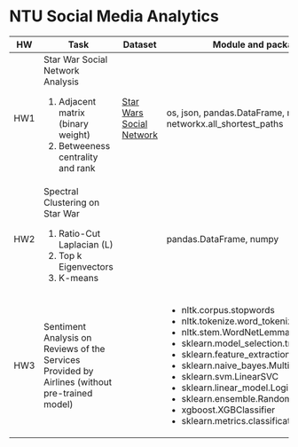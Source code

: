 # NTU Social Media Analytics

|HW|Task|Dataset|Module and package used|
|---|---|---|---|
|HW1|Star War Social Network Analysis<br><ol><li>Adjacent matrix (binary weight)</li><li>Betweeness centrality and rank</li></ol>|[Star Wars Social Network](https://www.kaggle.com/ruchi798/star-wars)|os, json, pandas.DataFrame, networkx.Graph, networkx.all_shortest_paths|
|HW2|Spectral Clustering on Star War<br><ol><li>Ratio-Cut Laplacian (L)</li><li>Top k Eigenvectors</li><li>K-means</li></ol>||pandas.DataFrame, numpy|
|HW3|Sentiment Analysis on Reviews of the Services Provided by Airlines (without pre-trained model)||<ul><li>nltk.corpus.stopwords</li><li>nltk.tokenize.word_tokenize</li><li>nltk.stem.WordNetLemmatizer</li><li>sklearn.model_selection.train_test_split</li><li>sklearn.feature_extraction.text.TfidfVectorizer</li><li>sklearn.naive_bayes.MultinomialNB</li><li>sklearn.svm.LinearSVC</li><li>sklearn.linear_model.LogisticRegression</li><li>sklearn.ensemble.RandomForestClassifier</li><li>xgboost.XGBClassifier</li><li>sklearn.metrics.classification_report</li></ul>|



